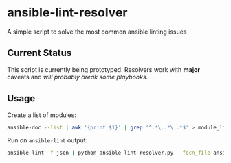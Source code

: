 # ansible-lint-resolver
A simple script to solve the most common ansible linting issues

## Current Status

This script is currently being prototyped. Resolvers work with **major** caveats and _will probably break some playbooks_.

## Usage

Create a list of modules:
``` sh
ansible-doc --list | awk '{print $1}' | grep '^.*\..*\..*$' > module_list.txt
```

Run on `ansible-lint` output:
``` sh
ansible-lint -f json | python ansible-lint-resolver.py --fqcn_file ansible_fqcns.txt
```
